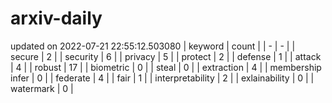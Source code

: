 # arxiv-daily
updated on 2022-07-21 22:55:12.503080
| keyword | count |
| - | - |
| secure | 2 |
| security | 6 |
| privacy | 5 |
| protect | 2 |
| defense | 1 |
| attack | 4 |
| robust | 17 |
| biometric | 0 |
| steal | 0 |
| extraction | 4 |
| membership infer | 0 |
| federate | 4 |
| fair | 1 |
| interpretability | 2 |
| exlainability | 0 |
| watermark | 0 |
